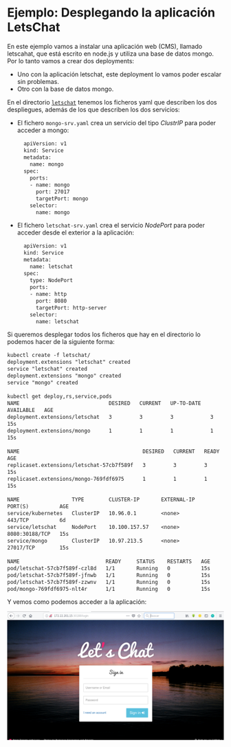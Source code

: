 # Ejemplo: Desplegando la aplicación LetsChat

En este ejemplo vamos a instalar una aplicación web (CMS), llamado letscahat, que está escrito en node.js y utiliza una base de datos mongo. Por lo tanto vamos a crear dos deployments:

* Uno con la aplicación letschat, este deployment lo vamos poder escalar sin problemas.
* Otro con la base de datos mongo.

En el directorio [`letschat`](https://github.com/josedom24/kubernetes/tree/master/ejemplos/letschat) tenemos los ficheros yaml que describen los dos despliegues, además de los que describen los dos servicios:

* El fichero `mongo-srv.yaml` crea un servicio del tipo *ClustrIP* para poder acceder a mongo:

        apiVersion: v1
        kind: Service
        metadata:
          name: mongo
        spec:
          ports:
          - name: mongo
            port: 27017
            targetPort: mongo
          selector:
            name: mongo

* El fichero `letschat-srv.yaml` crea el servicio *NodePort* para poder acceder desde el exterior a la aplicación:

        apiVersion: v1
        kind: Service
        metadata:
          name: letschat
        spec:
          type: NodePort
          ports:
          - name: http
            port: 8080
            targetPort: http-server
          selector:
            name: letschat

Si queremos desplegar todos los ficheros que hay en el directorio lo podemos hacer de la siguiente forma:

    kubectl create -f letschat/
    deployment.extensions "letschat" created
    service "letschat" created
    deployment.extensions "mongo" created
    service "mongo" created
    
    kubectl get deploy,rs,service,pods
    NAME                             DESIRED   CURRENT   UP-TO-DATE   AVAILABLE   AGE
    deployment.extensions/letschat   3         3         3            3           15s
    deployment.extensions/mongo      1         1         1            1           15s

    NAME                                        DESIRED   CURRENT   READY     AGE
    replicaset.extensions/letschat-57cb7f589f   3         3         3         15s
    replicaset.extensions/mongo-769fdf6975      1         1         1         15s

    NAME                 TYPE        CLUSTER-IP       EXTERNAL-IP   PORT(S)          AGE
    service/kubernetes   ClusterIP   10.96.0.1        <none>        443/TCP          6d
    service/letschat     NodePort    10.100.157.57    <none>        8080:30188/TCP   15s
    service/mongo        ClusterIP   10.97.213.5      <none>        27017/TCP        15s

    NAME                            READY     STATUS    RESTARTS   AGE
    pod/letschat-57cb7f589f-czl8d   1/1       Running   0          15s
    pod/letschat-57cb7f589f-jfnwb   1/1       Running   0          15s
    pod/letschat-57cb7f589f-zzwnv   1/1       Running   0          15s
    pod/mongo-769fdf6975-nlt4r      1/1       Running   0          15s

Y vemos como podemos acceder a la aplicación:

![letschat](img/letschat.png)
